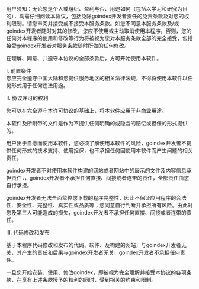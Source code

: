 用户须知：无论您是个人或组织、盈利与否、用途如何（包括以学习和研究为目的），均需仔细阅读本协议，包括免除goindex开发者责任的免责条款及对您的权利限制。请您审阅并接受或不接受本服务条款。如您不同意本服务条款及/或goindex开发者随时对其的修改，您应不使用或主动取消使用本程序。否则，您的任何对本程序的使用和修改等行为将被视为您对本服务条款全部的完全接受，包括接受goindex开发者对服务条款随时所做的任何修改。  
  
在理解、同意、并遵守本协议的全部条款后，方可开始使用本软件。  
  
I. 前置条件  
您应完全遵守中国大陆和您提供服务地区的相关法律法规，不得将使用本软件以任何形式用于任何违法用途。  
  
II. 协议许可的权利  
  
您可以在完全遵守本许可协议的基础上，将本软件应用于非商业用途。  
  
本软件及所附带的文件是作为不提供任何明确的或隐含的赔偿或担保的形式提供的。  
   
用户出于自愿而使用本软件，您必须了解使用本软件的风险，goindex开发者不提供任何形式的技术支持、使用担保，也不承担任何因使用本软件而产生问题的相关责任。  
   
goindex开发者不对使用本软件构建的网站或者网站中的展示的文件及内容信息承担责任，，goindex开发者不承担任何直接、间接或者连带的责任，全部责任由您自行承担。  
  
goindex开发者无法全面监控您下载的程序完整性，因此不保证应用程序的合法性、安全性、完整性、真实性或品质等；您同意自行判断并承担所有风险。由此对您及第三人可能造成的损失，goindex开发者不承担任何直接、间接或者连带的责任。  
  
III. 代码修改和发布
  
基于本程序代码修改和发布的代码、软件、及构建的网站，与goindex开发者无关，其产生的责任和后果与goindex开发者无关，goindex开发者不承担任何责任。  
  
一旦您开始安装、使用、修改goindex，即被视为完全理解并接受本协议的各项条款，在享有上述条款授予的权利的同时，受到相关的约束和限制。 
